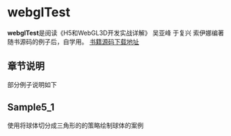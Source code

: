 # webglTest

 **webglTest**是阅读《H5和WebGL3D开发实战详解》 吴亚峰 于复兴 索伊娜编著 随书源码的例子后，自学用。 [书籍源码下载地址](http://www.toppr.net/)

## 章节说明
部分例子说明如下

## Sample5_1

使用将球体切分成三角形的的策略绘制球体的案例